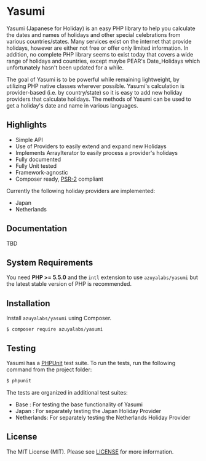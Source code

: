 Yasumi
==========

Yasumi (Japanese for Holiday) is an easy PHP library to help you calculate the dates and names of holidays and other 
special celebrations from various countries/states. Many services exist on the internet that provide holidays, however
are either not free or offer only limited information. In addition, no complete PHP library seems to exist today
that covers a wide range of holidays and countries, except maybe PEAR's Date_Holidays which unfortunately hasn't been
updated for a while.

The goal of Yasumi is to be powerful while remaining lightweight, by utilizing PHP native classes wherever possible.
Yasumi's calculation is provider-based (i.e. by country/state) so it is easy to add new holiday providers that calculate
holidays. The methods of Yasumi can be used to get a holiday's date and name in various languages.


Highlights
-------

* Simple API
* Use of Providers to easily extend and expand new Holidays
* Implements ArrayIterator to easily process a provider's holidays
* Fully documented
* Fully Unit tested
* Framework-agnostic
* Composer ready, [PSR-2] compliant

Currently the following holiday providers are implemented:

* Japan
* Netherlands

Documentation
-------

TBD


System Requirements
-------------------

You need **PHP >= 5.5.0** and the `intl` extension to use `azuyalabs/yasumi` but the latest stable 
version of PHP is recommended.


Installation
------------

Install `azuyalabs/yasumi` using Composer.

```
$ composer require azuyalabs/yasumi
```


Testing
-------

Yasumi has a [PHPUnit](https://phpunit.de/) test suite. To run the tests, run the following command from the project folder:

``` bash
$ phpunit
```

The tests are organized in additional test suites:

* Base       : For testing the base functionality of Yasumi
* Japan      : For separately testing the Japan Holiday Provider
* Netherlands: For separately testing the Netherlands Holiday Provider


License
-------

The MIT License (MIT). Please see [LICENSE](LICENSE) for more information.

[PSR-2]: http://www.php-fig.org/psr/psr-2/